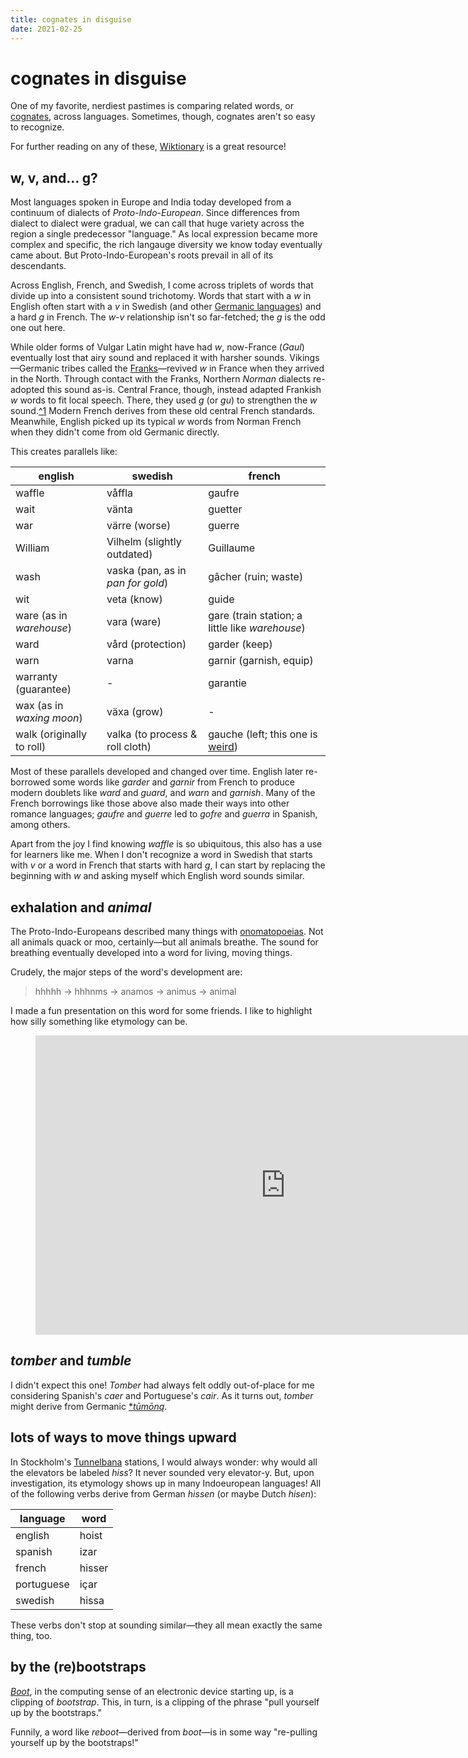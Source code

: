 ```yaml
---
title: cognates in disguise
date: 2021-02-25
---
```

# cognates in disguise

One of my favorite, nerdiest pastimes is comparing related words, or [cognates](https://en.wikipedia.org/wiki/Cognate), across languages. Sometimes, though, cognates aren't so easy to recognize.

For further reading on any of these, [Wiktionary](https://en.wiktionary.org/) is a great resource!

## w, v, and... g?

Most languages spoken in Europe and India today developed from a continuum of dialects of *Proto-Indo-European*. Since differences from dialect to dialect were gradual, we can call that huge variety across the region a single predecessor "language." As local expression became more complex and specific, the rich langauge diversity we know today eventually came about. But Proto-Indo-European's roots prevail in all of its descendants.

Across English, French, and Swedish, I come across triplets of words that divide up into a consistent sound trichotomy. Words that start with a *w* in English often start with a *v* in Swedish (and other [Germanic languages](https://en.wikipedia.org/wiki/Germanic_languages#Modern_status)) and a hard *g* in French. The *w*-*v* relationship isn't so far-fetched; the *g* is the odd one out here.

While older forms of Vulgar Latin might have had *w*, now-France (*Gaul*) eventually lost that airy sound and replaced it with harsher sounds. Vikings—Germanic tribes called the [Franks](https://en.wikipedia.org/wiki/Franks)—revived *w* in France when they arrived in the North. Through contact with the Franks, Northern *Norman* dialects re-adopted this sound as-is. Central France, though, instead adapted Frankish *w* words to fit local speech. There, they used *g* (or *gu*) to strengthen the *w* sound.[^1](en.wikipedia.org/wiki/Frankish_language#Old_French) Modern French derives from these old central French standards. Meanwhile, English picked up its typical *w* words from Norman French when they didn't come from old Germanic directly.

This creates parallels like:

| english                   | swedish                           | french                                                                                |
| ------------------------- | --------------------------------- | ------------------------------------------------------------------------------------- |
| waffle                    | våffla                            | gaufre                                                                                |
| wait                      | vänta                             | guetter                                                                               |
| war                       | värre (worse)                     | guerre                                                                                |
| William                   | Vilhelm (slightly outdated)       | Guillaume                                                                             |
| wash                      | vaska (pan, as in *pan for gold*) | gâcher (ruin; waste)                                                                  |
| wit                       | veta (know)                       | guide                                                                                 |
| ware (as in *warehouse*)  | vara (ware)                       | gare (train station; a little like *warehouse*)                                       |
| ward                      | vård (protection)                 | garder (keep)                                                                         |
| warn                      | varna                             | garnir (garnish, equip)                                                               |
| warranty (guarantee)      | -                                 | garantie                                                                              |
| wax (as in *waxing moon*) | växa (grow)                       | -                                                                                     |
| walk (originally to roll) | valka (to process & roll cloth)   | gauche (left; this one is [weird](https://en.wiktionary.org/wiki/gauche#Etymology_2)) |

Most of these parallels developed and changed over time. English later re-borrowed some words like *garder* and *garnir* from French to produce modern doublets like *ward* and *guard*, and *warn* and *garnish*. Many of the French borrowings like those above also made their ways into other romance languages; *gaufre* and *guerre* led to *gofre* and *guerra* in Spanish, among others.

Apart from the joy I find knowing *waffle* is so ubiquitous, this also has a use for learners like me. When I don't recognize a word in Swedish that starts with *v* or a word in French that starts with hard *g*, I can start by replacing the beginning with *w* and asking myself which English word sounds similar.

## exhalation and *animal*

The Proto-Indo-Europeans described many things with [onomatopoeias](https://en.wikipedia.org/wiki/Onomatopoeia). Not all animals quack or moo, certainly—but all animals breathe. The sound for breathing eventually developed into a word for living, moving things.

Crudely, the major steps of the word's development are:

> hhhhh →&nbsp;hhhnms →&nbsp;anamos →&nbsp;animus →&nbsp;animal

I made a fun presentation on this word for some friends. I like to highlight how silly something like etymology can be.

<figure>
    <iframe src="https://docs.google.com/presentation/d/e/2PACX-1vQB_rtSMfLU1c5Iu9hkopZy7Cuk-QPejz5C3MW5GSphTPR9VYbE29v0dhL1eVETKEU2ofteUDvR8e-C/embed?start=false&loop=false&delayms=5000" frameborder="0" allowfullscreen="true" mozallowfullscreen="true" webkitallowfullscreen="true" loading="lazy" width="800px" height="479px"></iframe>
</figure>

## *tomber* and *tumble*

I didn't expect this one! *Tomber* had always felt oddly out-of-place for me considering Spanish's *caer* and Portuguese's *cair*. As it turns out, *tomber* might derive from Germanic [**tūmōną*](https://en.wiktionary.org/wiki/Reconstruction:Proto-Germanic/t%C5%ABm%C5%8Dn%C4%85).

## lots of ways to move things upward

In Stockholm's [Tunnelbana](https://en.wikipedia.org/wiki/Stockholm_metro) stations, I would always wonder: why would all the elevators be labeled *hiss*? It never sounded very elevator-y. But, upon investigation, its etymology shows up in many Indoeuropean languages! All of the following verbs derive from German *hissen* (or maybe Dutch *hisen*):

| language | word |
| --- | --- |
| english | hoist |
| spanish | izar |
| french | hisser |
| portuguese | içar |
| swedish | hissa |

These verbs don't stop at sounding similar—they all mean exactly the same thing, too.

## by the (re)bootstraps

[*Boot*](https://en.m.wiktionary.org/wiki/boot#English), in the computing sense of an electronic device starting up, is a clipping of *bootstrap*. This, in turn, is a clipping of the phrase "pull yourself up by the bootstraps."

Funnily, a word like *reboot*—derived from *boot*—is in some way "re-pulling yourself up by the bootstraps!"
